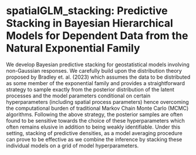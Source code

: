 # spatialGLM_stacking: Predictive Stacking in Bayesian Hierarchical Models for Dependent Data from the Natural Exponential Family

We develop Bayesian predictive stacking for geostatistical models involving non-Gaussian responses. We carefully build upon the distribution theory proposed by Bradley et. al. (2023) which assumes the data to be distributed as some member of the exponential family and provides a straightforward strategy to sample exactly from the posterior distribution of the latent processes and the model parameters conditional on certain hyperparameters (including spatial process parameters) hence overcoming the computational burden of traditional Markov Chain Monte Carlo (MCMC) algorithms. Following the above strategy, the posterior samples are often found to be sensitive towards the choice of these hyperparameters which often remains elusive in addition to being weakly identifiable. Under this setting, stacking of predictive densities, as a model averaging procedure can prove to be effective as we combine the inference by stacking these individual models on a grid of model hyperparameters. 
